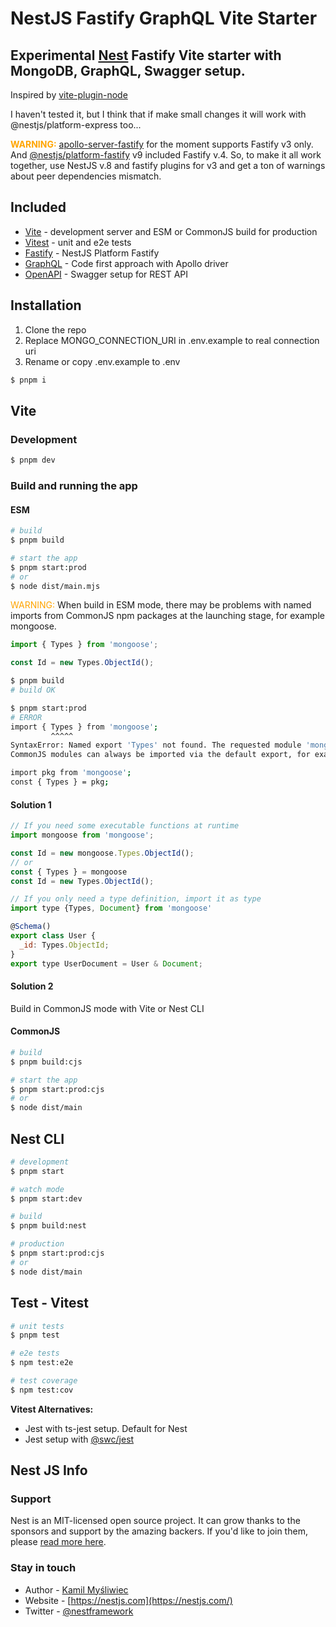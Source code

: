 # NestJS Fastify GraphQL Vite Starter

## Experimental [Nest](https://github.com/nestjs/nest) Fastify Vite starter with MongoDB, GraphQL, Swagger setup.

Inspired by [vite-plugin-node](https://github.com/axe-me/vite-plugin-node) 

I haven't tested it, but I think that if make small changes it will work with @nestjs/platform-express too...

<strong style="color: orange">WARNING:</strong>
[apollo-server-fastify](https://github.com/apollographql/apollo-server/tree/main/packages/apollo-server-fastify) for the moment supports Fastify v3 only. And [@nestjs/platform-fastify](https://www.npmjs.com/package/@nestjs/platform-fastify) v9 included Fastify v.4. So, to make it all work together, use NestJS v.8 and fastify plugins for v3 and get a ton of warnings about peer dependencies mismatch.

## Included

* [Vite](https://vitejs.dev/) - development server and ESM or CommonJS build for production
* [Vitest](https://vitest.dev/) - unit and e2e tests
* [Fastify](https://docs.nestjs.com/techniques/performance) - NestJS Platform Fastify
* [GraphQL](https://docs.nestjs.com/graphql/quick-start) - Code first approach with Apollo driver 
* [OpenAPI](https://docs.nestjs.com/openapi/introduction) - Swagger setup for REST API

## Installation

1. Clone the repo
2. Replace MONGO_CONNECTION_URI in .env.example to real connection uri
3. Rename or copy .env.example to .env

```bash
$ pnpm i
```

## Vite

### Development

```bash
$ pnpm dev
```

### Build and running the app

#### ESM

```bash
# build
$ pnpm build

# start the app
$ pnpm start:prod
# or
$ node dist/main.mjs
```

<span style="color: orange">WARNING:</span> When build in ESM mode, there may be problems with named imports from CommonJS npm packages at the launching stage, for example mongoose.

```javascript
import { Types } from 'mongoose';

const Id = new Types.ObjectId();
```
```bash
$ pnpm build
# build OK

$ pnpm start:prod
# ERROR
import { Types } from 'mongoose';
         ^^^^^
SyntaxError: Named export 'Types' not found. The requested module 'mongoose' is a CommonJS module, which may not support all module.exports as named exports.
CommonJS modules can always be imported via the default export, for example using:

import pkg from 'mongoose';
const { Types } = pkg;
```
#### Solution 1
```javascript
// If you need some executable functions at runtime
import mongoose from 'mongoose';

const Id = new mongoose.Types.ObjectId();
// or
const { Types } = mongoose
const Id = new Types.ObjectId();

// If you only need a type definition, import it as type
import type {Types, Document} from 'mongoose'

@Schema()
export class User {
  _id: Types.ObjectId;
}
export type UserDocument = User & Document;
```
#### Solution 2
Build in CommonJS mode with Vite or Nest CLI


#### CommonJS
```bash
# build
$ pnpm build:cjs

# start the app
$ pnpm start:prod:cjs
# or
$ node dist/main
```

## Nest CLI

```bash
# development
$ pnpm start

# watch mode
$ pnpm start:dev

# build
$ pnpm build:nest

# production
$ pnpm start:prod:cjs
# or
$ node dist/main
```

## Test - Vitest

```bash
# unit tests
$ pnpm test

# e2e tests
$ npm test:e2e

# test coverage
$ npm test:cov
```

<strong>Vitest Alternatives:</strong>

* Jest with ts-jest setup. Default for Nest
* Jest setup with [@swc/jest](https://swc.rs/docs/usage/jest)
  

## Nest JS Info

### Support

Nest is an MIT-licensed open source project. It can grow thanks to the sponsors and support by the amazing backers. If you'd like to join them, please [read more here](https://docs.nestjs.com/support).

### Stay in touch

- Author - [Kamil Myśliwiec](https://kamilmysliwiec.com)
- Website - [https://nestjs.com](https://nestjs.com/)
- Twitter - [@nestframework](https://twitter.com/nestframework)
